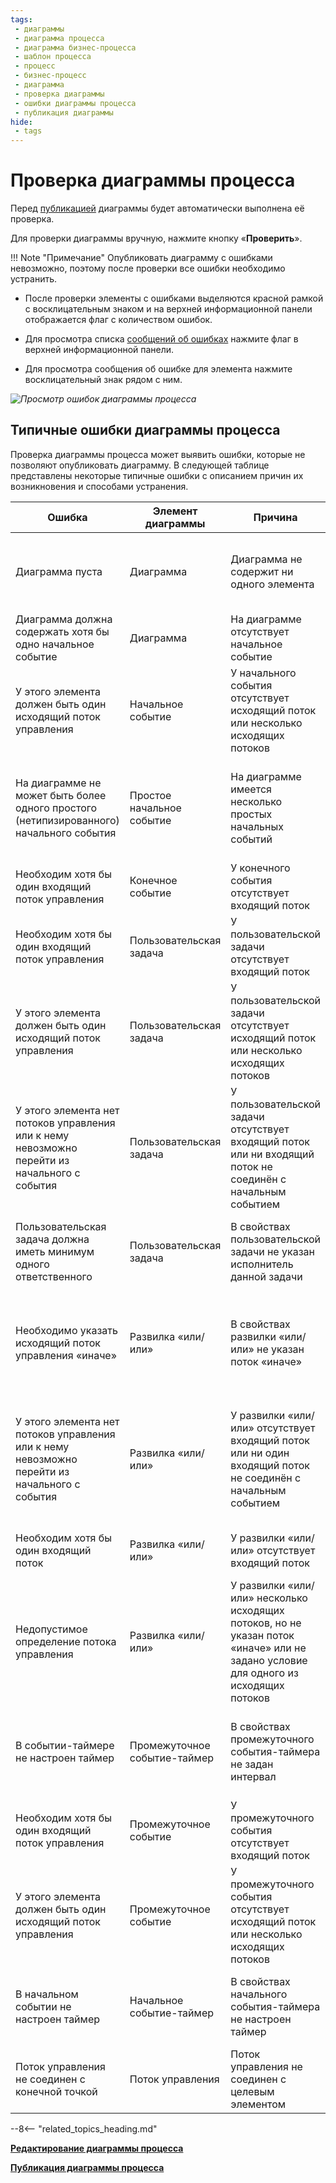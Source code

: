 ```yaml
---
tags:
 - диаграммы
 - диаграмма процесса
 - диаграмма бизнес-процесса
 - шаблон процесса
 - процесс
 - бизнес-процесс
 - диаграмма
 - проверка диаграммы
 - ошибки диаграммы процесса
 - публикация диаграммы
hide:
 - tags
---
```


# Проверка диаграммы процесса

Перед [публикацией](process_diagram_publish.md) диаграммы будет автоматически выполнена её проверка. 

Для проверки диаграммы вручную, нажмите кнопку «**Проверить**».

!!! Note "Примечание"
      Опубликовать диаграмму с ошибками невозможно, поэтому после проверки все ошибки необходимо устранить.

* После проверки элементы с ошибками выделяются красной рамкой с восклицательным знаком <i class="fa-light fa-triangle-exclamation"></i> и на верхней информационной панели отображается флаг <i class="fa-light fa-flag"></i> с количеством ошибок.

* Для просмотра списка [сообщений об ошибках](#типичные-ошибки-диаграммы-процесса) нажмите флаг <i class="fa-light fa-flag"></i> в верхней информационной панели.

* Для просмотра сообщения об ошибке для элемента нажмите восклицательный знак <i class="fa-light fa-triangle-exclamation"></i> рядом с ним.

*![Просмотр ошибок диаграммы процесса](process_diagram_validation_errors.png)*

## Типичные ошибки диаграммы процесса

Проверка диаграммы процесса может выявить ошибки, которые не позволяют опубликовать диаграмму. В следующей таблице представлены некоторые типичные ошибки с описанием причин их возникновения и способами устранения.

| Ошибка | Элемент диаграммы | Причина | Способ устранения  |
| ------ | ----------------- | -------- | ------------------ |
| Диаграмма пуста                                                                         | Диаграмма                   | Диаграмма не содержит ни одного элемента | Добавьте на диаграмму элементы: как минимум начальное и конечное события |
| Диаграмма должна содержать хотя бы одно начальное событие                               | Диаграмма                   | На диаграмме отсутствует начальное событие | Добавьте на диаграмму начальное событие |
| У этого элемента должен быть один исходящий поток управления                            | Начальное событие           | У начального события отсутствует исходящий поток или несколько исходящих потоков | Подсоедините только один исходящий поток к начальному событию |
| На диаграмме не может быть более одного простого (нетипизированного) начального события | Простое начальное событие   | На диаграмме имеется несколько простых начальных событий | Удалите все простые начальные события кроме одного либо измените типы начальных событий |
| Необходим хотя бы один входящий поток управления                                        | Конечное событие            | У конечного события отсутствует входящий поток | Подсоедините входящий поток к конечному событию |
| Необходим хотя бы один входящий поток управления                                        | Пользовательская задача     | У пользовательской задачи отсутствует входящий поток | Подсоедините входящий поток к пользовательской задаче |
| У этого элемента должен быть один исходящий поток управления                            | Пользовательская задача     | У пользовательской задачи отсутствует исходящий поток или несколько исходящих потоков | Подсоедините только один исходящий поток к пользовательской задаче |
| У этого элемента нет потоков управления или к нему невозможно перейти из начального с события | Пользовательская задача | У пользовательской задачи отсутствует входящий поток или ни входящий поток не соединён с начальным событием | Подсоедините к пользовательской задаче входящий поток, соединённый с начальным событием напрямую или через другие элементы |
| Пользовательская задача должна иметь минимум одного ответственного                      | Пользовательская задача     | В свойствах пользовательской задачи не указан исполнитель данной задачи | В свойствах пользовательской задачи выберите исполнителей на вкладке «Дополнительные» |
| Необходимо указать исходящий поток управления «иначе»                                   | Развилка «или/или»          | В свойствах развилки «или/или» не указан поток «иначе» | В свойствах развилки укажите указать один поток «иначе» на вкладке «Дополнительные» в соответствии с логикой процесса. |
| У этого элемента нет потоков управления или к нему невозможно перейти из начального с события  | Развилка «или/или»   | У развилки «или/или» отсутствует входящий поток или ни один входящий поток не соединён с начальным событием | Подсоедините к развилке «или/или» входящий поток, соединённый с начальным событием напрямую или через другие элементы |
| Необходим хотя бы один входящий поток                                                   | Развилка «или/или»          | У развилки «или/или» отсутствует входящий поток | Подсоедините входящий поток к развилке «или/или» |
| Недопустимое определение потока управления                                              | Развилка «или/или»          | У развилки «или/или» несколько исходящих потоков, но не указан поток «иначе» или не задано условие для одного из исходящих потоков | В свойствах развилки «или/или» на вкладке «Дополнительные» укажите поток «иначе» и настройте условия для всех остальных потоков |
| В событии-таймере не настроен таймер                                                    | Промежуточное событие-таймер | В свойствах промежуточного события-таймера не задан интервал | В промежуточного свойствах события-таймера настройте интервал таймера на вкладке «Дополнительные» |
| Необходим хотя бы один входящий поток управления                                        | Промежуточное событие       | У промежуточного события отсутствует входящий поток | Добавить входящий поток промежуточному событию |
| У этого элемента должен быть один исходящий поток управления                            | Промежуточное событие       | У промежуточного события отсутствует исходящий поток или несколько исходящих потоков  | Добавить исходящий поток промежуточному событию |
| В начальном событии не настроен таймер                                                  | Начальное событие-таймер    | В свойствах начального события-таймера не настроен таймер | В свойствах начального события-таймера настройте таймер на вкладке «Дополнительные» |
| Поток управления не соединен с конечной точкой                                          | Поток управления            | Поток управления не соединен с целевым элементом | Соедините поток управления с целевым элементом диаграммы

--8<-- "related_topics_heading.md"

**[Редактирование диаграммы процесса](process_diagram_edit.md)**

**[Публикация диаграммы процесса](process_diagram_publish.md)**
